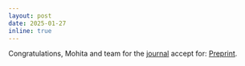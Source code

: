 ```yaml
---
layout: post
date: 2025-01-27
inline: true
---
```


Congratulations, Mohita and team for the  <a rel="external nofollow" href="https://www.sciencedirect.com/journal/international-journal-of-biological-macromolecules" target="_blank">journal</a> accept for: <a rel="external nofollow" href="https://doi.org/10.1101/2024.06.10.598127" target="_blank">Preprint</a>.

